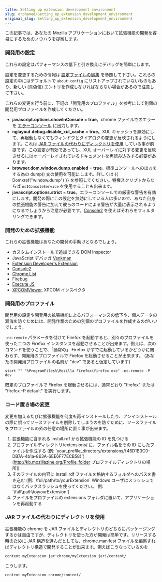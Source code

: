 ```yaml
---
title: Setting up extension development environment
slug: orphaned/Setting_up_extension_development_environment
original_slug: Setting_up_extension_development_environment
---
```


この記事では、あなたの Mozilla アプリケーションにおいて拡張機能の開発を容易にするためのノウハウを提案します。

### 開発用の設定

これらの設定はパフォーマンスの低下と引き換えにデバッグを簡単にします。

設定を変更するための情報は [設定ファイルの編集](https://www.mozilla.org/support/firefox/edit) を参照して下さい。これらの設定の中にはデフォルトで `about:config` にリストアップされていないものもあり、新しい (真偽値) エントリを作成しなければならない場合があるので注意して下さい。

これらの変更を行う前に、下記の「開発用のプロファイル」を参考にして別個の開発用プロファイルを作成してください。

- **javascript.options.showInConsole** = **true**。chrome ファイルでのエラーを [エラーコンソール](ja/Error_Console) に出力します。
- **nglayout.debug.disable_xul_cache** = **true**。XUL キャッシュを無効にして、再起動しなくてもウィンドウとダイアログの変更が反映されるようにします。これは [JAR ファイルの代わりにディレクトリを使用](#using_directories_rather_than_jars) している事が前提です。この設定が有効であっても、XUL オーバーレイに対する変更を反映させるにはオーバーレイされているドキュメントを再読み込みする必要があります。
- **browser.dom.window\.dump.enabled** = **true**。標準コンソールへの出力をする為の dump() 文の使用を可能にします。詳しくは {{ Domxref("window.dump") }} を参照してください。特権スクリプトからならば `nsIConsoleService` を使用することも出来ます。
- **javascript.options.strict** = **true**。エラーコンソールでの厳密な警告を有効にします。開発の際にこの設定を無効にしている人は多いので、あなた自身の拡張機能の警告に加えて彼らのコードによる警告が大量に表示されるようになるでしょうから注意が必要です。[Console2](https://addons.mozilla.org/en-US/firefox/addon/1815) を使えばそれらをフィルタリングできます。

### 開発のための拡張機能

これらの拡張機能はあなたの開発の手助けとなるでしょう。

- カスタムインストールで追加できる DOM Inspector
- JavaScript デバッガ [Venkman](https://addons.mozilla.org/en-US/firefox/addon/216)
- [Extension Developer's Extension](https://ted.mielczarek.org/code/mozilla/extensiondev/)
- [Console2](https://addons.mozilla.org/en-US/firefox/addon/1815)
- [Chrome List](https://addons.mozilla.org/firefox/4453)
- [Firebug](https://addons.mozilla.org/en-US/firefox/addon/1843)
- [Execute JS](https://addons.mozilla.org/de/firefox/addon/1729)
- [XPCOMViewer](http://xpcomviewer.mozdev.org), XPCOM インスペクタ

### 開発用のプロファイル

開発用の設定や開発用の拡張機能によるパフォーマンスの低下や、個人データの漏洩を防ぐためには、開発作業のための別個のプロファイルを作成するのがいいでしょう。

`-no-remote` パラメータを付けて Firefox を起動すると、別々のプロファイルを使った二つの Firefox インスタンスを起動させることが出来ます。例えば、次のコマンドを使うことで、「通常の」 Firefox がすでに起動しているかどうかに関わらず、開発用のプロファイルで Firefox を起動させることが出来ます。 (あなたの開発用プロファイルの名前が "dev" であると仮定しています)

```
start "" "%ProgramFiles%\Mozilla Firefox\firefox.exe" -no-remote -P dev
```

既定のプロファイルで Firefox を起動させるには、通常どおり "firefox" または "firefox -P default" を実行します。

### コード置き場の変更

変更を加えるたびに拡張機能を何度も再インストールしたり、アンインストールの際に誤ってソースファイルを削除してしまうのを防ぐために、ソースファイルをプロファイルの外の任意の場所に置く事が出来ます。

1. 拡張機能に含まれる install.rdf から拡張機能の ID を見つける
2. プロファイルディレクトリ/extensions/ に、ファイル名をその ID にしたファイルを作成する (例: \`your_profile_directory/extensions/{46D1B3C0-DB7A-4b1a-863A-6EE6F77ECB58}\`) (<http://kb.mozillazine.org/Profile_folder> プロファイルディレクトリの場所])
3. そのファイルの内容に install.rdf ファイルを格納するフォルダへのパスを書き込む (例: \`/full/path/to/yourExtension\` Windows ユーザはスラッシュではなくバックスラッシュを使ってください。 例: \`\full\path\to\yourExtension\`)
4. ファイルをプロファイルの extensions フォルダに置いて、アプリケーションを再起動する

### JAR ファイルの代わりにディレクトリを使用

拡張機能の chrome を JAR ファイルとディレクトリのどちらにパッケージングするかは自由ですが、ディレクトリを使った方が開発は簡単です。リリースする時のために JAR 構造を選んだとしても、chrome.manifest ファイルを編集すればディレクトリ構造で開発することが出来ます。例えばこうなっているのを

```
content myExtension jar:chrome/myExtension.jar!/content/
```

こうします。

```
content myExtension chrome/content/
```

